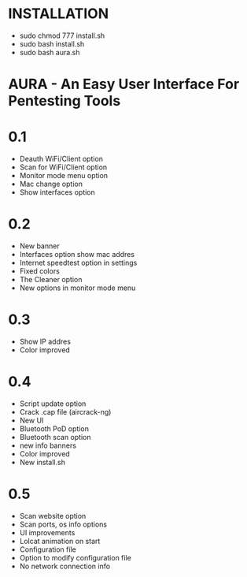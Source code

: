# INSTALLATION
+ sudo chmod 777 install.sh
+ sudo bash install.sh
+ sudo bash aura.sh

# AURA - An Easy User Interface For Pentesting Tools


# 0.1
+ Deauth WiFi/Client option
+ Scan for WiFi/Client option
+ Monitor mode menu option
+ Mac change option
+ Show interfaces option

# 0.2
+ New banner
+ Interfaces option show mac addres
+ Internet speedtest option in settings
+ Fixed colors
+ The Cleaner option
+ New options in monitor mode menu

# 0.3
+ Show IP addres
+ Color improved

# 0.4
+ Script update option
+ Crack .cap file (aircrack-ng)
+ New UI
+ Bluetooth PoD option
+ Bluetooth scan option
+ new info banners
+ Color improved
+ New install.sh

# 0.5
+ Scan website option
+ Scan ports, os info options
+ UI improvements
+ Lolcat animation on start
+ Configuration file
+ Option to modify configuration file
+ No network connection info

